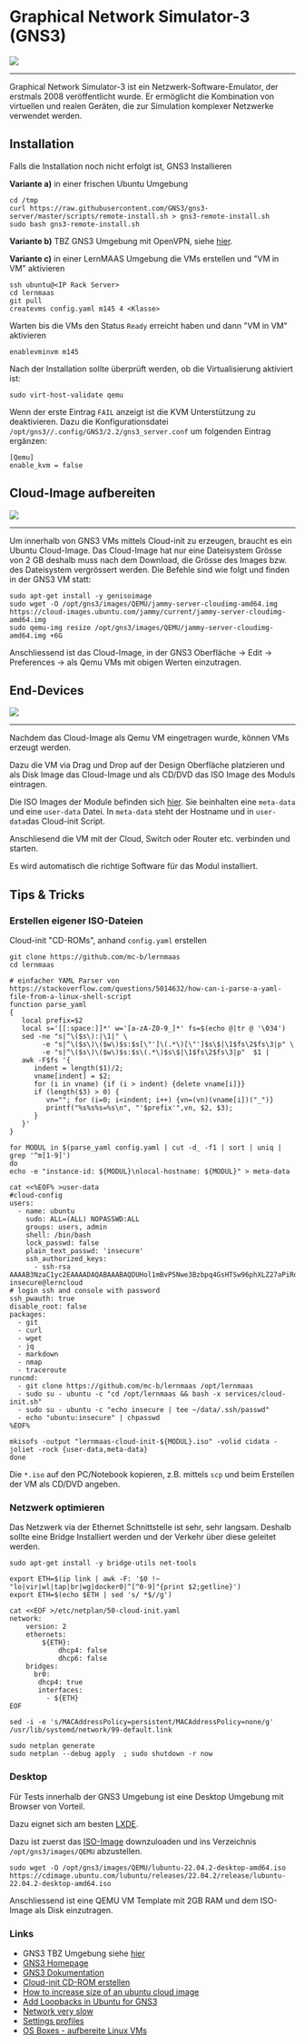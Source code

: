 Graphical Network Simulator-3 (GNS3)
====================================

![](../images/gns3.png)

- - - 

Graphical Network Simulator-3 ist ein Netzwerk-Software-Emulator, der erstmals 2008 veröffentlicht wurde. Er ermöglicht die Kombination von virtuellen und realen Geräten, die zur Simulation komplexer Netzwerke verwendet werden.

Installation
------------

Falls die Installation noch nicht erfolgt ist, GNS3 Installieren

**Variante a)** in einer frischen Ubuntu Umgebung

    cd /tmp
    curl https://raw.githubusercontent.com/GNS3/gns3-server/master/scripts/remote-install.sh > gns3-remote-install.sh
    sudo bash gns3-remote-install.sh
    
**Variante b)** TBZ GNS3 Umgebung mit OpenVPN, siehe [hier](https://gitlab.com/ch-tbz-it/Stud/allgemein/tbzcloud-gns3).

**Variante c)** in einer LernMAAS Umgebung die VMs erstellen und "VM in VM" aktivieren

    ssh ubuntu@<IP Rack Server>
    cd lernmaas
    git pull
    createvms config.yaml m145 4 <Klasse>
    
Warten bis die VMs den Status `Ready` erreicht haben und dann "VM in VM" aktivieren

    enablevminvm m145
    
Nach der Installation sollte überprüft werden, ob die Virtualisierung aktiviert ist:    

    sudo virt-host-validate qemu
    
Wenn der erste Eintrag `FAIL` anzeigt ist die KVM Unterstützung zu deaktivieren. Dazu die Konfigurationsdatei `/opt/gns3//.config/GNS3/2.2/gns3_server.conf` um folgenden Eintrag ergänzen:

    [Qemu]
    enable_kvm = false
    

Cloud-Image aufbereiten
-----------------------

![](../images/gns3-ubuntu-cloudimg.png)

- - -

Um innerhalb von GNS3 VMs mittels Cloud-init zu erzeugen, braucht es ein Ubuntu Cloud-Image. Das Cloud-Image hat nur eine Dateisystem Grösse von 2 GB deshalb muss nach dem Download, die Grösse des Images bzw. des Dateisystem vergrössert werden. Die Befehle sind wie folgt und finden in der GNS3 VM statt: 


    sudo apt-get install -y genisoimage
    sudo wget -O /opt/gns3/images/QEMU/jammy-server-cloudimg-amd64.img https://cloud-images.ubuntu.com/jammy/current/jammy-server-cloudimg-amd64.img
    sudo qemu-img resize /opt/gns3/images/QEMU/jammy-server-cloudimg-amd64.img +6G
    
Anschliessend ist das Cloud-Image, in der GNS3 Oberfläche -> Edit -> Preferences -> als Qemu VMs mit obigen Werten einzutragen.

End-Devices
-----------

![](../images/gns3-vm.png)

- - -

Nachdem das Cloud-Image als Qemu VM eingetragen wurde, können VMs erzeugt werden. 

Dazu die VM via Drag und Drop auf der Design Oberfläche platzieren und als Disk Image das Cloud-Image und als CD/DVD das ISO Image des Moduls eintragen.

Die ISO Images der Module befinden sich [hier](../../gns3). Sie beinhalten eine `meta-data` und eine `user-data` Datei. In `meta-data` steht der Hostname und in `user-data`das Cloud-init Script.

Anschliesend die VM mit der Cloud, Switch oder Router etc. verbinden und starten. 

Es wird automatisch die richtige Software für das Modul installiert.

Tips & Tricks
-------------

### Erstellen eigener ISO-Dateien 
        
Cloud-init "CD-ROMs", anhand `config.yaml` erstellen

    git clone https://github.com/mc-b/lernmaas
    cd lernmaas

    # einfacher YAML Parser von https://stackoverflow.com/questions/5014632/how-can-i-parse-a-yaml-file-from-a-linux-shell-script
    function parse_yaml 
    {
       local prefix=$2
       local s='[[:space:]]*' w='[a-zA-Z0-9_]*' fs=$(echo @|tr @ '\034')
       sed -ne "s|^\($s\):|\1|" \
            -e "s|^\($s\)\($w\)$s:$s[\"']\(.*\)[\"']$s\$|\1$fs\2$fs\3|p" \
            -e "s|^\($s\)\($w\)$s:$s\(.*\)$s\$|\1$fs\2$fs\3|p"  $1 |
       awk -F$fs '{
          indent = length($1)/2;
          vname[indent] = $2;
          for (i in vname) {if (i > indent) {delete vname[i]}}
          if (length($3) > 0) {
             vn=""; for (i=0; i<indent; i++) {vn=(vn)(vname[i])("_")}
             printf("%s%s%s=%s\n", "'$prefix'",vn, $2, $3);
          }
       }'
    }
    
    for MODUL in $(parse_yaml config.yaml | cut -d_ -f1 | sort | uniq | grep '^m[1-9]')
    do
    echo -e "instance-id: ${MODUL}\nlocal-hostname: ${MODUL}" > meta-data
    
    cat <<%EOF% >user-data
    #cloud-config
    users:
      - name: ubuntu
        sudo: ALL=(ALL) NOPASSWD:ALL
        groups: users, admin
        shell: /bin/bash
        lock_passwd: false
        plain_text_passwd: 'insecure'          
        ssh_authorized_keys:
          - ssh-rsa AAAAB3NzaC1yc2EAAAADAQABAAABAQDUHol1mBvP5Nwe3Bzbpq4GsHTSw96phXLZ27aPiRdrzhnQ2jMu4kSgv9xFsnpZgBsQa84EhdJQMZz8EOeuhvYuJtmhAVzAvNjjRak+bpxLPdWlox1pLJTuhcIqfTTSfBYJYB68VRAXJ29ocQB7qn7aDj6Cuw3s9IyXoaKhyb4n7I8yI3r0U30NAcMjyvV3LYOXx/JQbX+PjVsJMzp2NlrC7snz8gcSKxUtL/eF0g+WnC75iuhBbKbNPr7QP/ItHaAh9Tv5a3myBLNZQ56SgnSCgmS0EUVeMNsO8XaaKr2H2x5592IIoz7YRyL4wlOmj35bQocwdahdOCFI7nT9fr6f insecure@lerncloud
    # login ssh and console with password
    ssh_pwauth: true
    disable_root: false 
    packages:
      - git 
      - curl 
      - wget
      - jq
      - markdown
      - nmap
      - traceroute
    runcmd:
      - git clone https://github.com/mc-b/lernmaas /opt/lernmaas
      - sudo su - ubuntu -c "cd /opt/lernmaas && bash -x services/cloud-init.sh"
      - sudo su - ubuntu -c "echo insecure | tee ~/data/.ssh/passwd"
      - echo "ubuntu:insecure" | chpasswd
    %EOF%
    
    mkisofs -output "lernmaas-cloud-init-${MODUL}.iso" -volid cidata -joliet -rock {user-data,meta-data}
    done

Die `*.iso` auf den PC/Notebook kopieren, z.B. mittels `scp` und beim Erstellen der VM als CD/DVD angeben.

### Netzwerk optimieren

Das Netzwerk via der Ethernet Schnittstelle ist sehr, sehr langsam. Deshalb sollte eine Bridge Installiert werden und der Verkehr über diese geleitet werden.

    sudo apt-get install -y bridge-utils net-tools

    export ETH=$(ip link | awk -F: '$0 !~ "lo|vir|wl|tap|br|wg|docker0|^[^0-9]"{print $2;getline}')
    export ETH=$(echo $ETH | sed 's/ *$//g')
    
    cat <<EOF >/etc/netplan/50-cloud-init.yaml
    network:
        version: 2
        ethernets:
            ${ETH}:
                dhcp4: false
                dhcp6: false
        bridges:
          br0:
           dhcp4: true
           interfaces:
             - ${ETH}
    EOF
    
    sed -i -e 's/MACAddressPolicy=persistent/MACAddressPolicy=none/g' /usr/lib/systemd/network/99-default.link
    
    sudo netplan generate
    sudo netplan --debug apply  ; sudo shutdown -r now    
    
### Desktop

Für Tests innerhalb der GNS3 Umgebung ist eine Desktop Umgebung mit Browser von Vorteil.

Dazu eignet sich am besten [LXDE](http://www.lxde.org/).

Dazu ist zuerst das [ISO-Image](https://lubuntu.me/downloads/) downzuloaden und ins Verzeichnis `/opt/gns3/images/QEMU` abzustellen.

    sudo wget -O /opt/gns3/images/QEMU/lubuntu-22.04.2-desktop-amd64.iso  https://cdimage.ubuntu.com/lubuntu/releases/22.04.2/release/lubuntu-22.04.2-desktop-amd64.iso

Anschliessend ist eine QEMU VM Template mit 2GB RAM und dem ISO-Image als Disk einzutragen.
    
### Links

* GNS3 TBZ Umgebung siehe [hier](https://gitlab.com/ch-tbz-it/Stud/allgemein/tbzcloud-gns3)
* [GNS3 Homepage](https://www.gns3.com/)
* [GNS3 Dokumentation](https://docs.gns3.com/docs/)
* [Cloud-init CD-ROM erstellen](https://github.com/asenci/gns3-ubuntu-cloud-init-data)        
* [How to increase size of an ubuntu cloud image](https://superuser.com/questions/1022019/how-to-increase-size-of-an-ubuntu-cloud-image)
* [Add Loopbacks in Ubuntu for GNS3](http://myhomelab.blogspot.com/2011/12/add-loopbacks-in-ubuntu-for-gns3.html)
* [Network very slow](https://github.com/GNS3/gns3-gui/issues/1921#issuecomment-288530478)
* [Settings profiles](https://docs.gns3.com/docs/using-gns3/advanced/settings-profiles/)
* [OS Boxes - aufbereite Linux VMs](https://www.osboxes.org/)